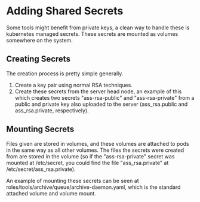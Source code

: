 # Adding Shared Secrets
Some tools might benefit from private keys, a clean way to handle these is
kubernetes managed secrets. These secrets are mounted as volumes somewhere on
the system.

## Creating Secrets
The creation process is pretty simple generally.

1. Create a key pair using normal RSA techniques.
2. Create these secrets from the server head node, an example of this which
  creates two secrets "ass-rsa-public" and "ass-rsa-private" from a public and
  private key also uploaded to the server (ass_rsa.public and ass_rsa.private,
  respectively).

## Mounting Secrets
Files given are stored in volumes, and these volumes are attached to pods in the
same way as all other volumes. The files the secrets were created from are
stored in the volume (so if the "ass-rsa-private" secret was mounted at
/etc/secret, you could find the file "ass_rsa.private" at
/etc/secret/ass_rsa.private).

An example of mounting these secrets can be seen at
roles/tools/archive/queue/archive-daemon.yaml, which is the standard attached
volume and volume mount.
